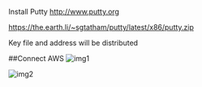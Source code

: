 Install Putty
http://www.putty.org

https://the.earth.li/~sgtatham/putty/latest/x86/putty.zip

Key file and address will be distributed

##Connect AWS
![img1](http://docs.aws.amazon.com/AWSEC2/latest/UserGuide/images/putty-session-config.png)

![img2](http://docs.aws.amazon.com/AWSEC2/latest/UserGuide/images/putty-auth-config.png)
